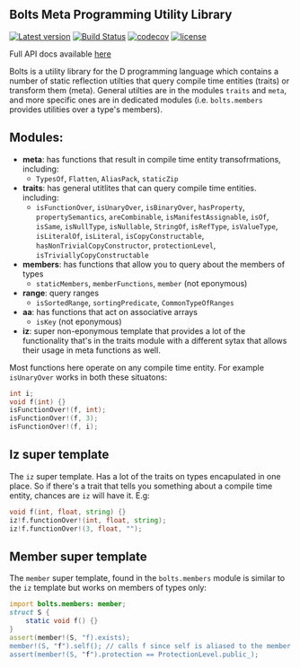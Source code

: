 ## Bolts Meta Programming Utility Library

[![Latest version](https://img.shields.io/dub/v/bolts.svg)](https://code.dlang.org/packages/bolts) [![Build Status](https://travis-ci.org/aliak00/bolts.svg?branch=master)](https://travis-ci.org/aliak00/bolts) [![codecov](https://codecov.io/gh/aliak00/bolts/branch/master/graph/badge.svg)](https://codecov.io/gh/aliak00/bolts) [![license](https://img.shields.io/github/license/aliak00/bolts.svg)](https://github.com/aliak00/bolts/blob/master/LICENSE)

Full API docs available [here](https://aliak00.github.io/bolts/bolts.html)

Bolts is a utility library for the D programming language which contains a number of static reflection utilties that query compile time entities (traits) or transform them (meta). General utilties are in the modules `traits` and `meta`, and more specific ones are in dedicated modules (i.e. `bolts.members` provides utilities over a type's members).

## Modules:

* **meta**: has functions that result in compile time entity transofrmations, including:
    * `TypesOf`, `Flatten`, `AliasPack`, `staticZip`
* **traits**: has general utitlites that can query compile time entities. including:
    * `isFunctionOver`, `isUnaryOver`, `isBinaryOver`, `hasProperty`, `propertySemantics`, `areCombinable`, `isManifestAssignable`, `isOf`, `isSame`, `isNullType`, `isNullable`, `StringOf`, `isRefType`, `isValueType`, `isLiteralOf`, `isLiteral`, `isCopyConstructable`, `hasNonTrivialCopyConstructor`, `protectionLevel`, `isTriviallyCopyConstructable`
* **members**: has functions that allow you to query about the members of types
    * `staticMembers`, `memberFunctions`, `member` (not eponymous)
* **range**: query ranges
    * `isSortedRange`, `sortingPredicate`, `CommonTypeOfRanges`
* **aa**: has functions that act on associative arrays
    * `isKey` (not eponymous)
* **iz**: super non-eponymous template that provides a lot of the functionality that's in the traits module with a different sytax that allows their usage in meta functions as well.

Most functions here operate on any compile time entity. For example `isUnaryOver` works in both these situatons:

```d
int i;
void f(int) {}
isFunctionOver!(f, int);
isFunctionOver!(f, 3);
isFunctionOver!(f, i);
```

## Iz super template

The `iz` super template. Has a lot of the traits on types encapulated in one place. So if there's a trait that tells you something about a compile time entity, chances are `iz` will have it. E.g:

```d
void f(int, float, string) {}
iz!f.functionOver!(int, float, string);
iz!f.functionOver!(3, float, "");
```

## Member super template

The `member` super template, found in the `bolts.members` module is similar to the `iz` template but works on members of types only:

```d
import bolts.members: member;
struct S {
    static void f() {}
}
assert(member!(S, "f).exists);
member!(S, "f").self(); // calls f since self is aliased to the member
assert(member!(S, "f").protection == ProtectionLevel.public_);
```
